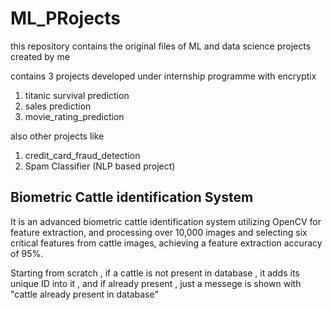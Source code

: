 # ML_PRojects
this repository contains the original files of ML and data science projects created by me 

contains 3 projects developed under internship programme with encryptix 
1) titanic survival prediction
2) sales prediction
3) movie_rating_prediction

also other projects like 
1) credit_card_fraud_detection
2) Spam Classifier (NLP based project)

## Biometric Cattle identification System 
It is an advanced biometric cattle identification system utilizing OpenCV for feature extraction, and processing over
10,000 images and selecting six critical features from cattle images, achieving a feature extraction accuracy of 95%.

Starting from scratch , if a cattle is not present in database , it adds its unique ID into it , and if already present , just a messege is shown with "cattle already present in database" 

